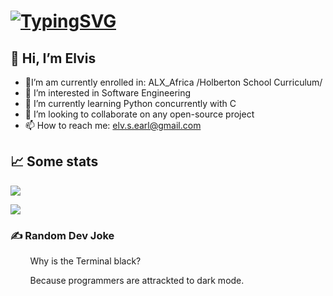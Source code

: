 # [![TypingSVG](https://readme-typing-svg.demolab.com?lines=Hey!+You+Are+Welcome+To+My+Profile;My+Name+Is+Elvis+Otieno;I+Am+Passionate+About+Coding;a+Fullstack+Software+Engineer;I+am+from+Nirobi+Kenya)](https://git.io/typing-svg)
👋 Hi, I’m Elvis
------------------
- 🔭I’m am currently enrolled in: ALX_Africa /Holberton School Curriculum/
- 👀 I’m interested in Software Engineering
- 🌱 I’m currently learning Python concurrently with C
- 💞️ I’m looking to collaborate on any open-source project
- 📫 How to reach me: elv.s.earl@gmail.com

## 📈 Some stats

![](https://github-readme-stats.vercel.app/api/top-langs/?username=the1Riddle&theme=radical&hide_border=false&include_all_commits=true&count_private=true&layout=compact)

[![](https://visitcount.itsvg.in/api?id=the1Riddle&icon=2&color=0)](https://visitcount.itsvg.in)

### ✍️ Random Dev Joke

  &nbsp; &nbsp; &nbsp; &nbsp; Why is the Terminal black?
  
  &nbsp; &nbsp; &nbsp; &nbsp; Because programmers are attrackted to dark mode.

<!---
the1Riddle/the1Riddle is a ✨ special ✨ repository because its `README.md` (this file) appears on your GitHub profile.
You can click the Preview link to take a look at your changes.
--->
